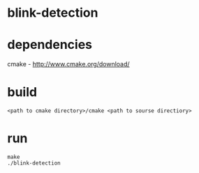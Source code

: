 # blink-detection

# dependencies
cmake - http://www.cmake.org/download/

# build
	<path to cmake directory>/cmake <path to sourse directiory>

# run
	make
	./blink-detection
